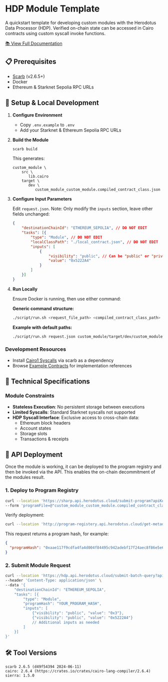# HDP Module Template

A quickstart template for developing custom modules with the Herodotus Data Processor (HDP). Verified on-chain state can be accessed in Cairo contracts using custom syscall invoke functions.

[📚 View Full Documentation](https://docs.herodotus.dev/herodotus-docs/developers/data-processor)

## 📋 Prerequisites

- [Scarb](https://docs.swmansion.com/scarb/download) (v2.6.5+)
- Docker
- Ethereum & Starknet Sepolia RPC URLs

## 🔧 Setup & Local Development

1. **Configure Environment**

   - Copy `.env.example` to `.env`
   - Add your Starknet & Ethereum Sepolia RPC URLs

2. **Build the Module**

   ```sh
   scarb build
   ```
   This generates:
   ```
   custom_module \
       src \
          lib.cairo
       target \
          dev \
             custom_module_custom_module.compiled_contract_class.json
   ```

3. **Configure Input Parameters**

   Edit `request.json`. Note: Only modify the `inputs` section, leave other fields unchanged:
   ```json
   {
       "destinationChainId": "ETHEREUM_SEPOLIA", // DO NOT EDIT
       "tasks": [{
           "type": "Module", // DO NOT EDIT
           "localClassPath": "./local_contract.json", // DO NOT EDIT
           "inputs": [
               {
                   "visibility": "public", // Can be "public" or "private"
                   "value": "0x5222A4"
               }
           ]
       }]
   }
   ```

4. **Run Locally**

   Ensure Docker is running, then use either command:

   **Generic command structure:**
   ```sh
   ./script/run.sh <request_file_path> <compiled_contract_class_path>
   ```

   **Example with default paths:**
   ```sh
   ./script/run.sh request.json custom_module/target/dev/custom_module_get_parent.compiled_contract_class.json
   ```

### Development Resources
- Install [Cairo1 Syscalls](https://github.com/HerodotusDev/hdp-cairo/tree/main/cairo1_syscall_binding) via scarb as a dependency
- Browse [Example Contracts](https://github.com/HerodotusDev/hdp-test/tree/main/contracts) for implementation references


## 📘 Technical Specifications

### Module Constraints
- **Stateless Execution**: No persistent storage between executions
- **Limited Syscalls**: Standard Starknet syscalls not supported
- **HDP Syscall Interface**: Exclusive access to cross-chain data:
  - Ethereum block headers
  - Account states
  - Storage slots
  - Transactions & receipts


## 🚀 API Deployment

Once the module is working, it can be deployed to the program registry and then be invoked via the API. This enables the on-chain decommitment of the modules result.

### 1. Deploy to Program Registry
```sh
curl --location 'https://sharp.api.herodotus.cloud/submit-program?apiKey={API_KEY}' \
--form 'programFile=@"custom_module_custom_module.compiled_contract_class.json"'
```

Verify deployment:
```sh
curl --location 'http://program-registery.api.herodotus.cloud/get-metadata?program_hash=YOUR_PROGRAM_HASH'
```

This request returns a program hash, for example:
```json
{
  "programHash": "0xaae117f9cdfa4fa4d004f84495c942adebf17f24aec8f86e5e6ea29956b47e"
}
```

### 2. Submit Module Request
```sh
curl --location 'https://hdp.api.herodotus.cloud/submit-batch-query?apiKey={API_KEY}' \
--header 'Content-Type: application/json' \
--data '{
    "destinationChainId": "ETHEREUM_SEPOLIA",
    "tasks": [{
        "type": "Module",
        "programHash": "YOUR_PROGRAM_HASH",
        "inputs": [
            {"visibility": "public", "value": "0x3"},
            {"visibility": "public", "value": "0x5222A4"}
            // Additional inputs as needed
        ]
    }]
}'
```

## 🛠️ Tool Versions
```
scarb 2.6.5 (d49f54394 2024-06-11)
cairo: 2.6.4 (https://crates.io/crates/cairo-lang-compiler/2.6.4)
sierra: 1.5.0
```
